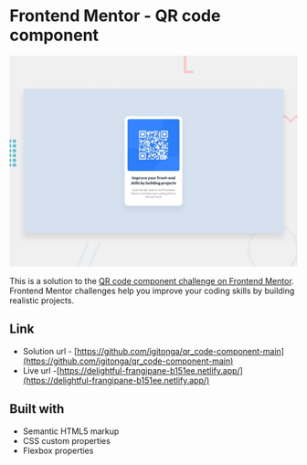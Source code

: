 # Frontend Mentor - QR code component

![Design preview for the QR code component coding challenge](./design/desktop-preview.jpg)

This is a solution to the [QR code component challenge on Frontend Mentor](https://www.frontendmentor.io/challenges/qr-code-component-iux_sIO_H "QR code component challenge on Frontend Mentor"). Frontend Mentor challenges help you improve your coding skills by building realistic projects.

## Link
* Solution url -  [https://github.com/igitonga/qr_code-component-main](https://github.com/igitonga/qr_code-component-main)
* Live url -[https://delightful-frangipane-b151ee.netlify.app/](https://delightful-frangipane-b151ee.netlify.app/)

## Built with
* Semantic HTML5 markup
* CSS custom properties
* Flexbox properties
